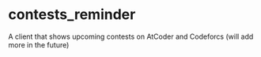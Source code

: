 # contests_reminder

A client that shows upcoming contests on AtCoder and Codeforcs (will add more in the future)